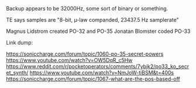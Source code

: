 Backup appears to be 32000Hz, some sort of binary or something.

TE says samples are "8-bit, µ-law companded, 23437.5 Hz samplerate"

Magnus Lidstrom created PO-32 and PO-35
Jonatan Blomster coded PO-33

Link dump:

https://soniccharge.com/forum/topic/1060-po-35-secret-powers
https://www.youtube.com/watch?v=OW5DqR_c5Hw
https://www.reddit.com/r/pocketoperators/comments/7ybjk2/po33_ko_secret_synth/
https://www.youtube.com/watch?v=NmJoW-tiBSM&t=400s
https://soniccharge.com/forum/topic/1067-what-are-the-pos-based-off
